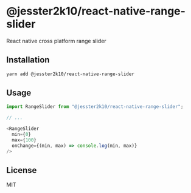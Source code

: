 # @jesster2k10/react-native-range-slider

React native cross platform range slider

## Installation

```sh
yarn add @jesster2k10/react-native-range-slider
```

## Usage

```js
import RangeSlider from "@jesster2k10/react-native-range-slider";

// ...

<RangeSlider
  min={0}
  max={100}
  onChange={(min, max) => console.log(min, max)}
/>
```

## License

MIT

